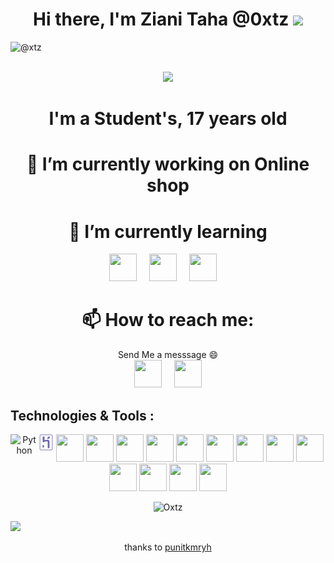 <h1 align="center"> Hi there, I'm Ziani Taha @0xtz <img src="https://raw.githubusercontent.com/MartinHeinz/MartinHeinz/master/wave.gif" width="30px"></h1>

<p align="left"> <img src="https://komarev.com/ghpvc/?username=Ziani52" alt="@xtz" /> </p>
<p align="center"> <br><img src="https://github.com/punitkmryh/punitkmryh/blob/master/Developer.gif" width="450px"><br> </p>

<h1 align="center"> I'm a Student's, 17 years old </h1>

<h1 align="center"> 🔭 I’m currently working on Online shop </h1>

<h1 align="center"> 🌱 I’m currently learning </h1>
  <p align="center">
    <img height="44" width="44" src="https://unpkg.com/simple-icons@3.4.0/icons/django.svg" /> &nbsp; &nbsp;
    <img height="44" width="44" src="https://unpkg.com/simple-icons@3.4.0/icons/javascript.svg" /> &nbsp; &nbsp;
    <img height="44" width="44" src="https://unpkg.com/simple-icons@3.4.0/icons/mysql.svg" /> &nbsp; &nbsp;
  </p>

<h1 align="center"> 📫 How to reach me: </h1>
<p align="center"> Send Me a messsage 😄 <br> <a href="https://twitter.com/0xtz_52"><img height="44" width="44" src="https://unpkg.com/simple-icons@3.4.0/icons/twitter.svg" /></a>
&nbsp; &nbsp; <a href="https://www.instagram.com/0xtz.52/"> <img height="44" width="44" src="https://unpkg.com/simple-icons@3.4.0/icons/instagram.svg" > </a> </p>

## Technologies & Tools :

<p align="center">
<img align="left" alt="Python" width="44" heigth="44" src="https://github.com/abranhe/programming-languages-logos/blob/master/src/python/python_128x128.png" />
<img height="44" width="44" src="https://unpkg.com/simple-icons@3.4.0/icons/flutter.svg" />
<img height="44" width="44" src="https://raw.githubusercontent.com/abranhe/programming-languages-logos/master/src/go-old/go-old.svg" />
<img height="44" width="44" src="https://unpkg.com/simple-icons@3.4.0/icons/dart.svg" />
<img height="44" width="44" src="https://raw.githubusercontent.com/abranhe/programming-languages-logos/master/src/html/html.svg" />
<img height="44" width="44" src="https://unpkg.com/simple-icons@3.4.0/icons/css3.svg" />
<img align="left" alt="Heroku" width="26px" src="https://github.com/devicons/devicon/blob/master/icons/heroku/heroku-original.svg" />
<img height="44" width="44" src="https://unpkg.com/simple-icons@3.4.0/icons/android.svg" /> 
<img height="44" width="44" src="https://unpkg.com/simple-icons@3.4.0/icons/pycharm.svg" />
<img height="44" width="44" src="https://unpkg.com/simple-icons@3.4.0/icons/androidstudio.svg" />
<img height="44" width="44" src="https://unpkg.com/simple-icons@3.4.0/icons/sublimetext.svg" />
<img height="44" width="44" src="https://unpkg.com/simple-icons@3.4.0/icons/visualstudiocode.svg" />
<img height="44" width="44" src="https://unpkg.com/simple-icons@3.4.0/icons/linux.svg" />
<img height="44" width="44" src="https://unpkg.com/simple-icons@3.4.0/icons/apache.svg" />
<img height="44" width="44" src="https://unpkg.com/simple-icons@3.4.0/icons/gnubash.svg" />
</p>

<p align="center"> <img src=https://github-readme-stats.vercel.app/api?username=Ziani52&show_icons=true alt=Oxtz /> </p>

![](https://raw.githubusercontent.com/punitkmryh/punitkmryh/master/wave.svg)

<p align="center"> thanks to <a href="https://github.com/punitkmryh"> punitkmryh </a> </p>
